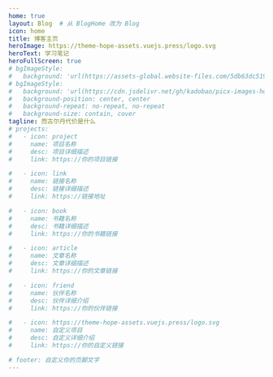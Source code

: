 ```yaml
---
home: true
layout: Blog  # 从 BlogHome 改为 Blog
icon: home
title: 博客主页
heroImage: https://theme-hope-assets.vuejs.press/logo.svg
heroText: 学习笔记
heroFullScreen: true
# bgImageStyle:
#   background: 'url(https://assets-global.website-files.com/5db63dc519de55e028ef4816/5f2ded0348b56d016fbdeece_%E5%91%A8%E9%BA%9F%E5%98%89%20-%203.jpg) center/contain no-repeat, url(assets/images/cover2.jpg) center/cover no-repeat'
# bgImageStyle:
#   background: 'url(https://cdn.jsdelivr.net/gh/kadobao/picx-images-hosting@master/20240827/image.b8u4nihky.jpg), url(https://cdn.jsdelivr.net/gh/kadobao/picx-images-hosting@master/20240827/image.7sn5b5926q.jpg)'
#   background-position: center, center
#   background-repeat: no-repeat, no-repeat
#   background-size: contain, cover
tagline: 而古尔丹代价是什么
# projects:
#   - icon: project
#     name: 项目名称
#     desc: 项目详细描述
#     link: https://你的项目链接

#   - icon: link
#     name: 链接名称
#     desc: 链接详细描述
#     link: https://链接地址

#   - icon: book
#     name: 书籍名称
#     desc: 书籍详细描述
#     link: https://你的书籍链接

#   - icon: article
#     name: 文章名称
#     desc: 文章详细描述
#     link: https://你的文章链接

#   - icon: friend
#     name: 伙伴名称
#     desc: 伙伴详细介绍
#     link: https://你的伙伴链接

#   - icon: https://theme-hope-assets.vuejs.press/logo.svg
#     name: 自定义项目
#     desc: 自定义详细介绍
#     link: https://你的自定义链接

# footer: 自定义你的页脚文字
---
```

<!-- 
这是一个博客主页的案例。

要使用此布局，你应该在页面前端设置 `layout: BlogHome` 和 `home: true`。

相关配置文档请见 [博客主页](https://theme-hope.vuejs.press/zh/guide/blog/home.html)。 -->
